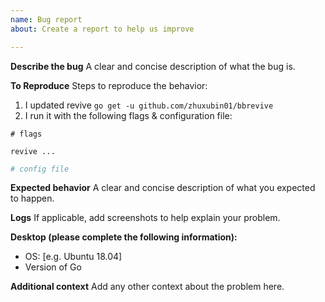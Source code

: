 ```yaml
---
name: Bug report
about: Create a report to help us improve

---
```


**Describe the bug**
A clear and concise description of what the bug is.

**To Reproduce**
Steps to reproduce the behavior:
1. I updated revive `go get -u github.com/zhuxubin01/bbrevive`
2. I run it with the following flags & configuration file:

```shell
# flags

revive ...
```

```toml
# config file
```

**Expected behavior**
A clear and concise description of what you expected to happen.

**Logs**
If applicable, add screenshots to help explain your problem.

**Desktop (please complete the following information):**
 - OS: [e.g. Ubuntu 18.04]
 - Version of Go

**Additional context**
Add any other context about the problem here.
